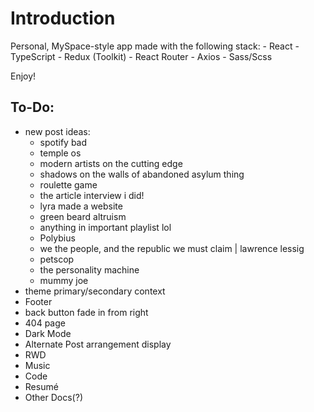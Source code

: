 # Introduction

Personal, MySpace-style app made with the following stack:
    - React
    - TypeScript
    - Redux (Toolkit)
    - React Router
    - Axios
    - Sass/Scss

Enjoy!

## To-Do:
- new post ideas:
    - spotify bad
    - temple os
    - modern artists on the cutting edge
    - shadows on the walls of abandoned asylum thing
    - roulette game
    - the article interview i did!
    - lyra made a website
    - green beard altruism
    - anything in important playlist lol
    - Polybius
    - we the people, and the republic we must claim | lawrence lessig
    - petscop
    - the personality machine
    - mummy joe
- theme primary/secondary context
- Footer
- back button fade in from right
- 404 page
- Dark Mode
- Alternate Post arrangement display
- RWD
- Music
- Code
- Resumé
- Other Docs(?)
